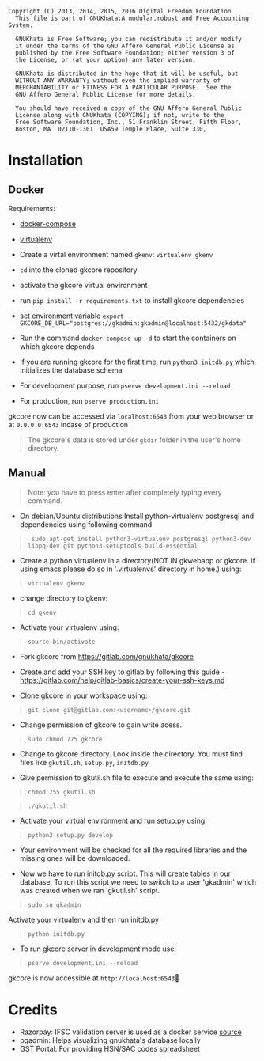 ```
Copyright (C) 2013, 2014, 2015, 2016 Digital Freedom Foundation
  This file is part of GNUKhata:A modular,robust and Free Accounting System.

  GNUKhata is Free Software; you can redistribute it and/or modify
  it under the terms of the GNU Affero General Public License as
  published by the Free Software Foundation; either version 3 of
  the License, or (at your option) any later version.

  GNUKhata is distributed in the hope that it will be useful, but
  WITHOUT ANY WARRANTY; without even the implied warranty of
  MERCHANTABILITY or FITNESS FOR A PARTICULAR PURPOSE.  See the
  GNU Affero General Public License for more details.

  You should have received a copy of the GNU Affero General Public
  License along with GNUKhata (COPYING); if not, write to the
  Free Software Foundation, Inc., 51 Franklin Street, Fifth Floor,
  Boston, MA  02110-1301  USA59 Temple Place, Suite 330,
```

# Installation

## Docker

Requirements:

- [docker-compose](https://docs.docker.com/compose/)
- [virtualenv](https://pypi.org/project/virtualenv/)

- Create a virtal environment named `gkenv`: `virtualenv gkenv`
- `cd` into the cloned gkcore repository
- activate the gkcore virtual environment
- run `pip install -r requirements.txt` to install gkcore dependencies
- set environment variable `export GKCORE_DB_URL="postgres://gkadmin:gkadmin@localhost:5432/gkdata"`
- Run the command `docker-compose up -d` to start the containers on which gkcore depends
- If you are running gkcore for the first time, run `python3 initdb.py` which initializes the database schema
- For development purpose, run `pserve development.ini --reload`
- For production, run `pserve production.ini`

gkcore now can be accessed via `localhost:6543` from your web browser or at `0.0.0.0:6543` incase of production

> The gkcore's data is stored under `gkdir` folder in the user's home directory.

## Manual

> Note: you have to press enter after completely typing every command.

- On debian/Ubuntu distributions Install python-virtualenv postgresql and dependencies using following command

> ` sudo apt-get install python3-virtualenv postgresql python3-dev libpq-dev git python3-setuptools build-essential`

- Create a python virtualenv in a directory(NOT IN gkwebapp or gkcore. If using emacs please do so in '.virtualenvs' directory in home.) using:

> `virtualenv gkenv `

- change directory to gkenv:

> `cd gkenv`

- Activate your virtualenv using:

> `source bin/activate`

- Fork gkcore from https://gitlab.com/gnukhata/gkcore

- Create and add your SSH key to gitlab by following this guide - https://gitlab.com/help/gitlab-basics/create-your-ssh-keys.md

- Clone gkcore in your workspace using:

> `git clone git@gitlab.com:<username>/gkcore.git`

- Change permission of gkcore to gain write acess.

> `sudo chmod 775 gkcore`

- Change to gkcore directory. Look inside the directory. You must find files like `gkutil.sh`, `setup.py`, `initdb.py`

- Give permission to gkutil.sh file to execute and execute the same using:

> `chmod 755 gkutil.sh`

> `./gkutil.sh`

- Activate your virtual environment and run setup.py using:

> `python3 setup.py develop`

- Your environment will be checked for all the required libraries and the missing ones will be downloaded.

- Now we have to run initdb.py script. This will create tables in our database. To run this script we need to switch to a user 'gkadmin' which was created when we ran 'gkutil.sh' script.

> `sudo su gkadmin`

Activate your virtualenv and then run initdb.py

> `python initdb.py`

- To run gkcore server in development mode use:

> `pserve development.ini --reload`

gkcore is now accessible at `http://localhost:6543`🎉

# Credits

- Razorpay: IFSC validation server is used as a docker service [source](https://github.com/razorpay/ifsc)
- pgadmin: Helps visualizing gnukhata's database locally
- GST Portal: For providing HSN/SAC codes spreadsheet

<!--

* Open another terminal and change directory to gkwebapp
* Activate virtualenv and run setup.py using

> `python setup.py develop`

- To run gkwebapp server in development mode use:

> `pserve development.ini`

# Documentation

gkcore is the core engine for GNUKhata <gnukhata.in> a free and open source accounting/ book keeping software.
The core engine contains the database creation and management code along with the code for implementing the logic in form of RESTful API.
To get the code running on your machine as developers, you need to create a virtual environment of Python and then create the databaes and it's dedicated users.

NOTE: PLEASE ENTER ALL COMMANDS AS THEY HAVE BEEN GIVEN INCLUDING QUOTES ("")
These are the steps to get the database initialised.
WARNING: "perform these commands with the full knowledge of what you are doing "
1, firstly we need a system user so issue the command sudo useradd gkadmin and press enter
2, create a role with same name: type sudo -u postgres psql -c "create role gkadmin with login"
3, grant all privileges for this do:
a: sudo -u postgres psql -c "alter role gkadmin createdb;"
b: sudo -u postgres psql -c "grant all privileges on database template1 to gkadmin;"
4, create the database, issue command sudo -u postgres psql -c "create database gkdata"
-->
